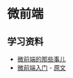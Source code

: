 # 微前端

## 学习资料

- [微前端的那些事儿](https://github.com/phodal/microfrontends)
- [微前端入门](https://juejin.cn/post/6844903953734336525) - [原文](https://martinfowler.com/articles/micro-frontends.html)